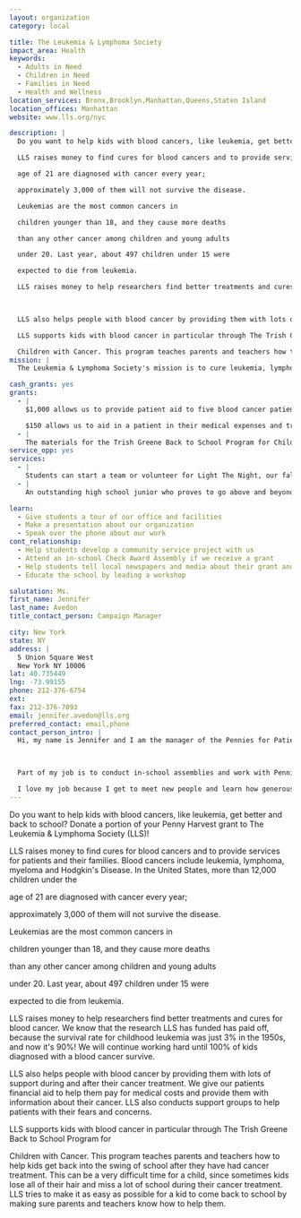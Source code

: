 ```yaml
---
layout: organization
category: local

title: The Leukemia & Lymphoma Society
impact_area: Health
keywords: 
  - Adults in Need
  - Children in Need
  - Families in Need
  - Health and Wellness
location_services: Bronx,Brooklyn,Manhattan,Queens,Staten Island
location_offices: Manhattan
website: www.lls.org/nyc

description: |
  Do you want to help kids with blood cancers, like leukemia, get better and back to school? Donate a portion of your Penny Harvest grant to The Leukemia & Lymphoma Society (LLS)! 

  LLS raises money to find cures for blood cancers and to provide services for patients and their families. Blood cancers include leukemia, lymphoma, myeloma and Hodgkin's Disease. In the United States, more than 12,000 children under the

  age of 21 are diagnosed with cancer every year;

  approximately 3,000 of them will not survive the disease.

  Leukemias are the most common cancers in

  children younger than 18, and they cause more deaths

  than any other cancer among children and young adults

  under 20. Last year, about 497 children under 15 were

  expected to die from leukemia. 

  LLS raises money to help researchers find better treatments and cures for blood cancer. We know that the research LLS has funded has paid off, because the survival rate for childhood leukemia was just 3% in the 1950s, and now it's 90%! We will continue working hard until 100% of kids diagnosed with a blood cancer survive.

  

  LLS also helps people with blood cancer by providing them with lots of support during and after their cancer treatment. We give our patients financial aid to help them pay for medical costs and provide them with information about their cancer.  LLS also conducts support groups to help patients with their fears and concerns. 

  LLS supports kids with blood cancer in particular through The Trish Greene Back to School Program for

  Children with Cancer. This program teaches parents and teachers how to help kids get back into the swing of school after they have had cancer treatment. This can be a very difficult time for a child, since sometimes kids lose all of their hair and miss a lot of school during their cancer treatment. LLS tries to make it as easy as possible for a kid to come back to school by making sure parents and teachers know how to help them.
mission: |
  The Leukemia & Lymphoma Society's mission is to cure leukemia, lymphoma, Hodgkin's disease and myeloma, and to improve the quality of life of patients and their families. The Society has dedicated itself to being one of the top-rated voluntary health agencies in terms of dollars that directly fund our mission.

cash_grants: yes
grants: 
  - |
    $1,000 allows us to provide patient aid to five blood cancer patients for an entire year.   $200 allows us to fund a support group for patients and their families for an entire year.

    $150 allows us to aid in a patient in their medical expenses and transportation costs to treatment appointments.
  - |
    The materials for the Trish Greene Back to School Program for Children With Cancer include "Cancervive Parent & Teacher's Guide," and an educational Charlie Brown video for students to learn about the emotional aspects of returning to school after treatment.  Each packet costs $10.  A grant of $1,000 would allow us to provide 100 schools with the materials to help kids with cancer make an easier transition back to school.
service_opp: yes
services: 
  - |
    Students can start a team or volunteer for Light The Night, our fall fundraising walk. We have three walks in New York City: one in Manhattan, one in Queens and one on Staten Island. Learn more at www.lightthenight.org/nyc.
  - |
    An outstanding high school junior who proves to go above and beyond with their service fundraising will have the opportunity to be chosen for a 2-3 week internship at our NYC office in July/August.

learn: 
  - Give students a tour of our office and facilities
  - Make a presentation about our organization
  - Speak over the phone about our work
cont_relationship: 
  - Help students develop a community service project with us
  - Attend an in-school Check Award Assembly if we receive a grant
  - Help students tell local newspapers and media about their grant and/or project with us
  - Educate the school by leading a workshop

salutation: Ms.
first_name: Jennifer
last_name: Avedon
title_contact_person: Campaign Manager

city: New York
state: NY
address: |
  5 Union Square West    
  New York NY 10006
lat: 40.735449
lng: -73.99155
phone: 212-376-6754
ext: 
fax: 212-376-7093
email: jennifer.avedon@lls.org
preferred_contact: email,phone
contact_person_intro: |
  Hi, my name is Jennifer and I am the manager of the Pennies for Patients program at the New York City Chapter of The Leukemia & Lymphoma Society.  Pennies for Patients is an LLS penny drive for grades K-12 that takes place each fall or spring in schools across the country. This year we have more than 500 schools in New York City signed up to donate their spare change for blood cancer research and patient services!

  

  Part of my job is to conduct in-school assemblies and work with Pennies for Patients school coordinators to make sure the program is going well at their school.  

  I love my job because I get to meet new people and learn how generous people can be, especially students!
---
```

Do you want to help kids with blood cancers, like leukemia, get better and back to school? Donate a portion of your Penny Harvest grant to The Leukemia & Lymphoma Society (LLS)! 

LLS raises money to find cures for blood cancers and to provide services for patients and their families. Blood cancers include leukemia, lymphoma, myeloma and Hodgkin's Disease. In the United States, more than 12,000 children under the

age of 21 are diagnosed with cancer every year;

approximately 3,000 of them will not survive the disease.

Leukemias are the most common cancers in

children younger than 18, and they cause more deaths

than any other cancer among children and young adults

under 20. Last year, about 497 children under 15 were

expected to die from leukemia. 

LLS raises money to help researchers find better treatments and cures for blood cancer. We know that the research LLS has funded has paid off, because the survival rate for childhood leukemia was just 3% in the 1950s, and now it's 90%! We will continue working hard until 100% of kids diagnosed with a blood cancer survive.



LLS also helps people with blood cancer by providing them with lots of support during and after their cancer treatment. We give our patients financial aid to help them pay for medical costs and provide them with information about their cancer.  LLS also conducts support groups to help patients with their fears and concerns. 

LLS supports kids with blood cancer in particular through The Trish Greene Back to School Program for

Children with Cancer. This program teaches parents and teachers how to help kids get back into the swing of school after they have had cancer treatment. This can be a very difficult time for a child, since sometimes kids lose all of their hair and miss a lot of school during their cancer treatment. LLS tries to make it as easy as possible for a kid to come back to school by making sure parents and teachers know how to help them.